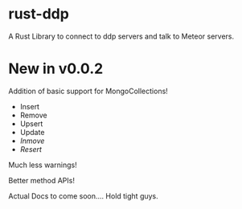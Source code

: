 # rust-ddp
A Rust Library to connect to ddp servers and talk to Meteor servers.

# New in v0.0.2

Addition of basic support for MongoCollections!

 - Insert
 - Remove
 - Upsert
 - Update
 - *Inmove*
 - *Resert*

Much less warnings!

Better method APIs!

Actual Docs to come soon.... Hold tight guys.
